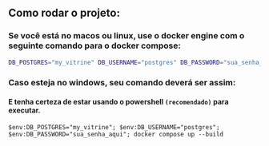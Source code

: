 ## Como rodar o projeto:

### Se você está no macos ou linux, use o docker engine com o seguinte comando para o docker compose:


```` bash
DB_POSTGRES="my_vitrine" DB_USERNAME="postgres" DB_PASSWORD="sua_senha_aqui" docker compose up --build
````

### Caso esteja no windows, seu comando deverá ser assim:

#### E tenha certeza de estar usando o powershell `(recomendado)` para executar.

```` shell
$env:DB_POSTGRES="my_vitrine"; $env:DB_USERNAME="postgres"; $env:DB_PASSWORD="sua_senha_aqui"; docker compose up --build
````